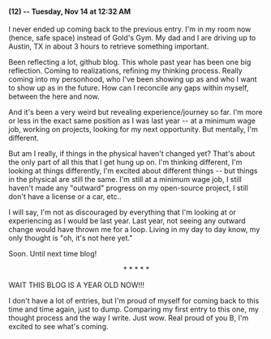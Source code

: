 #### (12) -- Tuesday, Nov 14 at 12:32 AM

I never ended up coming back to the previous entry. I'm in my room now (hence, safe space) instead of Gold's Gym. My dad and I are driving up to Austin, TX in about 3 hours to retrieve something important. 

Been reflecting a lot, github blog. This whole past year has been one big reflection. Coming to realizations, refining my thinking process. Really coming into my personhood, who I've been showing up as and who I want to show up as in the future. How can I reconcile any gaps within myself, between the here and now. 

And it's been a very weird but revealing experience/journey so far. I'm more or less in the exact same position as I was last year -- at a minimum wage job, working on projects, looking for my next opportunity. But mentally, I'm different. 

But am I really, if things in the physical haven't changed yet? That's about the only part of all this that I get hung up on. I'm thinking different, I'm looking at things differently, I'm excited about different things -- but things in the physical are still the same. I'm still at a minimum wage job, I still haven't made any "outward" progress on my open-source project, I still don't have a license or a car, etc..

I will say, I'm not as discouraged by everything that I'm looking at or experiencing as I would be last year. Last year, not seeing any outward change would have thrown me for a loop. Living in my day to day know, my only thought is "oh, it's not here yet."

Soon. Until next time blog!

<center> * * * * * </center>

WAIT THIS BLOG IS A YEAR OLD NOW!!! 

I don't have a lot of entries, but I'm proud of myself for coming back to this time and time again, just to dump. Comparing my first entry to this one, my thought process and the way I write. Just wow. Real proud of you B, I'm excited to see what's coming.
